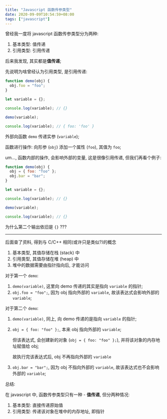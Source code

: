 ```yaml
---
title: "Javascript 函数传参类型"
date: 2020-09-09T10:54:59+08:00
tags: ["javascript"]
---
```


曾经我一度将 javascript 函数传参类型分为两种:

1. 基本类型: 值传递
2. 引用类型: 引用传递

后来我发现, 其实都是**值传递**;

先说明为啥曾经认为引用类型, 是引用传递:

```javascript
function demo(obj) {
  obj.foo = "foo";
}

let variable = {};

console.log(variable); // {}

demo(variable);

console.log(variable); // { foo: 'foo' }
```

外部向函数 `demo` 传递实参 (`variable`);

函数进行操作: 向形参 (`obj`) 添加一个属性 (`foo`), 其值为 `foo`;

um..., 函数内部的操作, 会影响外部的变量, 这是很像引用传递, 但我们再看个例子:

```javascript
function demo(obj) {
  obj = { foo: "foo" };
  obj.bar = "bar";
}

let variable = {};

console.log(variable); // {}

demo(variable);

console.log(variable); // {}
```

为什么第二个输出依旧是 `{}` ???

---

后面查了资料, 得到与 C/C++ 相同(或许只是类似?)的概念

1. 基本类型, 其值存储在栈 (stack) 中
2. 引用类型, 其值存储在堆 (heap) 中
3. 堆中的数据需要由指针指向后, 才能访问

对于第一个 `demo`:

1. `demo(variable)`, 这里向 demo 传递的其实是指向 `variable` 的指针;
2. `obj.foo = "foo";`, 因为 obj 指向外部的 `variable`, 故该表达式会影响外部的 `variable`;

对于第二个 `demo`:

1. `demo(variable)`, 同上, 向 demo 传递的是指向 `variable` 的指针;
2. `obj = { foo: "foo" };`, 本来 obj 指向外部的 `variable`;

   但该表达式, 会创建新的对象 (`obj = { foo: "foo" };`), 并将该对象的内存地址赋值给 obj;

   故执行完该表达式后, obj 不再指向外部的 `variable`

3. `obj.bar = "bar";`, 因为 obj 不指向外部的 `variable`, 故该表达式也不会影响外部的 `variable`;

总结:

在 javascript 中, 函数传参类型只有一种 - **值传递**, 但分两种情况:

1. 基本类型: 直接传递原始值
2. 引用类型: 传递该对象在堆中的内存地址, 即指针
